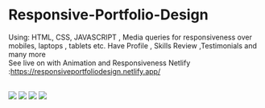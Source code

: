 # Responsive-Portfolio-Design
Using: HTML, CSS, JAVASCRIPT , Media queries for responsiveness over mobiles, laptops , tablets etc. Have Profile , Skills Review ,Testimonials and many more
<br>
See live on with Animation and Responsiveness Netlify :https://responsiveportfoliodesign.netlify.app/

<br>

<img src="https://res.cloudinary.com/codercloud/image/upload/v1660579238/github/Screenshot_318_otxsr5.png"/>
<img src="https://res.cloudinary.com/codercloud/image/upload/v1660579237/github/Screenshot_319_ilj9kl.png"/>
<img src="https://res.cloudinary.com/codercloud/image/upload/v1660579237/github/Screenshot_320_stdlva.png"/>
<img src="https://res.cloudinary.com/codercloud/image/upload/v1660579237/github/Screenshot_321_k4va2c.png"/>
